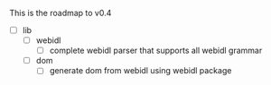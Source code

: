 This is the roadmap to v0.4

- [ ] lib
  - [ ] webidl
    - [ ] complete webidl parser that supports all webidl grammar
  - [ ] dom
    - [ ] generate dom from webidl using webidl package
